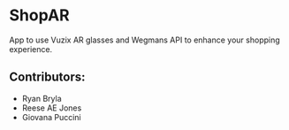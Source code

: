 # ShopAR
App to use Vuzix AR glasses and Wegmans API to enhance your shopping experience.

## Contributors:
- Ryan Bryla
- Reese AE Jones
- Giovana Puccini
